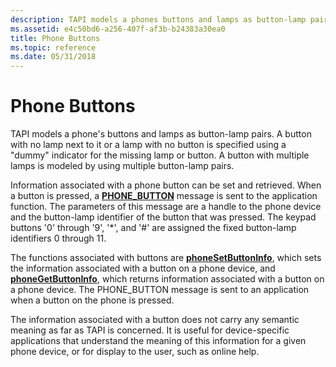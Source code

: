 ```yaml
---
description: TAPI models a phones buttons and lamps as button-lamp pairs.
ms.assetid: e4c50bd6-a256-407f-af3b-b24383a30ea0
title: Phone Buttons
ms.topic: reference
ms.date: 05/31/2018
---
```


# Phone Buttons

TAPI models a phone's buttons and lamps as button-lamp pairs. A button with no lamp next to it or a lamp with no button is specified using a "dummy" indicator for the missing lamp or button. A button with multiple lamps is modeled by using multiple button-lamp pairs.

Information associated with a phone button can be set and retrieved. When a button is pressed, a [**PHONE\_BUTTON**](phone-button.md) message is sent to the application function. The parameters of this message are a handle to the phone device and the button-lamp identifier of the button that was pressed. The keypad buttons '0' through '9', '\*', and '\#' are assigned the fixed button-lamp identifiers 0 through 11.

The functions associated with buttons are [**phoneSetButtonInfo**](/windows/desktop/api/Tapi/nf-tapi-phonesetbuttoninfo), which sets the information associated with a button on a phone device, and [**phoneGetButtonInfo**](/windows/desktop/api/Tapi/nf-tapi-phonegetbuttoninfo), which returns information associated with a button on a phone device. The PHONE\_BUTTON message is sent to an application when a button on the phone is pressed.

The information associated with a button does not carry any semantic meaning as far as TAPI is concerned. It is useful for device-specific applications that understand the meaning of this information for a given phone device, or for display to the user, such as online help.

 

 



